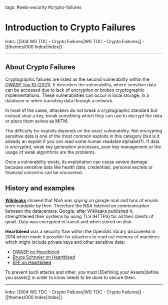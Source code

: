 tags: #web-security #crypto-failures

# Introduction to Crypto Failures

links: [[504 WS TOC - Crypto Failures|WS TOC - Crypto Failures]] - [[themes/000 Index|Index]]

---

## About Crypto Failures

Cryptographic failures are listed as the second vulnerability within the [OWASP Top 10 (2021)](https://owasp.org/Top10/). It describes the vulnerability, where sensitive data can be accessed due to lack of encryption or broken cryptographic implementations. These vulnerabilities can occur in local storage, in a database or when transiting data through a network.

In most of the cases, attackers do not break a cryptographic standard but instead steal a key, break something which they can use to decrypt the data or place them selves as MITM.

The difficulty for exploits depends on the exact vulnerability. Not encrypting sensitive data is one of the most common exploits in this category (but is it already an exploit if you can read some human readable alphabet?). If data is encrypted, weak key generation processes, poor key management or the usage of weak algorithms are the problems.

Once a vulnerability exists, its exploitation can cause severe damage because sensitive data like health data, credentials, personal secrets or financial concerns can be uncovered.

## History and examples

[**Wikileaks**](https://wikileaks.org/) showed that NSA was spying on google mail and tons of emails were readable by then. Therefore the NSA listened on communication between the datacenters. Google, after Wikileaks published it, strengthtened their systems by using TLS (HTTPS) for all their clients of gmail. Data was encrypted in transit and when stored on disk.

**Heartbleed** was a security flaw within the OpenSSL library discovered in 2014 which made it possible for attackers to read out memory of machines which might include private keys and other sensitive data:

- [OWASP on Heartbleed](https://owasp.org/www-community/vulnerabilities/Heartbleed_Bug)
- [Bruce Schneier on Heartbleed](https://www.schneier.com/blog/archives/2014/04/heartbleed.html)
- [EFF on Heartbleed](https://www.eff.org/deeplinks/2014/04/wild-heart-were-intelligence-agencies-using-heartbleed-november-2013)

To prevent such attacks and other, you must [[Defining your Assets|define you assets]] in order to know needs to be done to secure them.

---
links: [[504 WS TOC - Crypto Failures|WS TOC - Crypto Failures]] - [[themes/000 Index|Index]]